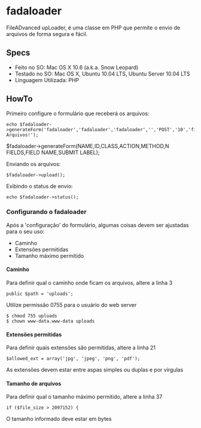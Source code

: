 
fadaloader
=============

FileADvanced upLoader, é uma classe em PHP que permite o envio de arquivos de forma segura e fácil.


## Specs
* Feito no SO: Mac OS X 10.6 (a.k.a. Snow Leopard)
* Testado no SO: Mac OS X, Ubuntu 10.04 LTS, Ubuntu Server 10.04 LTS
* Linguagem Utilizada: PHP


## HowTo
Primeiro configure o formulário que receberá os arquivos:

```
echo $fadaloader->generateForm('fadaloader','fadaloader','fadaloader','','POST','10','file','Enviar Arquivos!');
```

$fadaloader->generateForm(NAME,ID,CLASS,ACTION,METHOD,N FIELDS,FIELD NAME,SUBMIT LABEL);


Enviando os arquivos:

```
$fadaloader->upload();
```


Exibindo o status de envio:

```
echo $fadaloader->status();
```


### Configurando o fadaloader
Após a 'configuração' do formulário, algumas coisas devem ser ajustadas para o seu uso:

* Caminho
* Extensões permitidas
* Tamanho máximo permitido


#### Caminho
Para definir qual o caminho onde ficam os arquivos, altere a linha 3

```
public $path = 'uploads';
```

Utilize permissão 0755 para o usuário do web server

```
$ chmod 755 uploads
$ chown www-data.www-data uploads
```


#### Extensões permitidas
Para definir quais extensões são permitidas, altere a linha 21

```
$allowed_ext = array('jpg', 'jpeg', 'png', 'pdf');
```

As extensões devem estar entre aspas simples ou duplas e por vírgulas


#### Tamanho de arquivos
Para definir qual o tamanho máximo permitido, altere a linha 37

```
if ($file_size > 2097152) {
```

O tamanho informado deve estar em bytes
